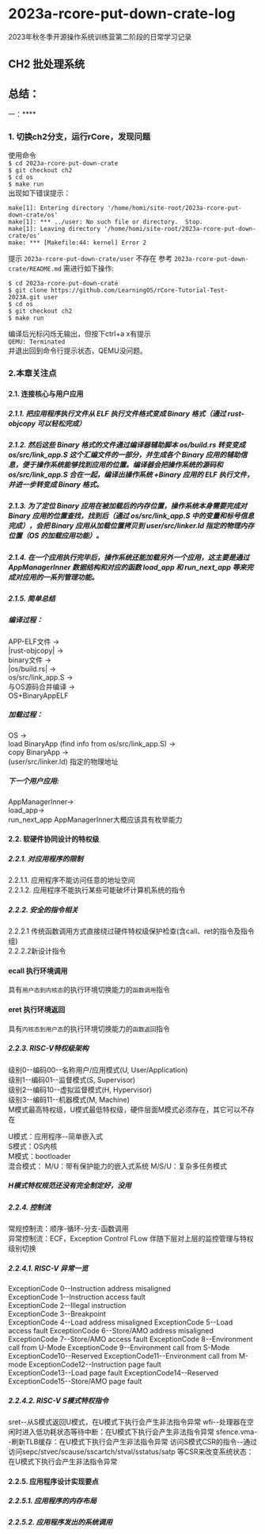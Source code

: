 # 2023a-rcore-put-down-crate-log
2023年秋冬季开源操作系统训练营第二阶段的日常学习记录

## CH2 批处理系统
## 总结：
一：****

### 1. 切换ch2分支，运行rCore，发现问题
使用命令  
``$ cd 2023a-rcore-put-down-crate``  
``$ git checkout ch2``  
``$ cd os``  
``$ make run``   
出现如下错误提示：  
````
make[1]: Entering directory '/home/homi/site-root/2023a-rcore-put-down-crate/os'
make[1]: *** ../user: No such file or directory.  Stop.
make[1]: Leaving directory '/home/homi/site-root/2023a-rcore-put-down-crate/os'
make: *** [Makefile:44: kernel] Error 2
````  
提示 ``2023a-rcore-put-down-crate/user`` 不存在
参考 ``2023a-rcore-put-down-crate/README.md`` 需进行如下操作:  
````
$ cd 2023a-rcore-put-down-crate
$ git clone https://github.com/LearningOS/rCore-Tutorial-Test-2023A.git user
$ cd os
$ git checkout ch2
$ make run
````  
编译后光标闪烁无输出，但按下ctrl+a x有提示  
``QEMU: Terminated``  
并退出回到命令行提示状态，QEMU没问题。

### 2.本章关注点
#### 2.1. 连接核心与用户应用
##### 2.1.1. 把应用程序执行文件从 ELF 执行文件格式变成 Binary 格式（通过 rust-objcopy 可以轻松完成）
##### 2.1.2. 然后这些 Binary 格式的文件通过编译器辅助脚本 os/build.rs 转变变成 os/src/link_app.S 这个汇编文件的一部分，并生成各个 Binary 应用的辅助信息，便于操作系统能够找到应用的位置。编译器会把操作系统的源码和 os/src/link_app.S 合在一起，编译出操作系统 +Binary 应用的 ELF 执行文件，并进一步转变成 Binary 格式。
##### 2.1.3. 为了定位 Binary 应用在被加载后的内存位置，操作系统本身需要完成对 Binary 应用的位置查找，找到后（通过 os/src/link_app.S 中的变量和标号信息完成），会把 Binary 应用从加载位置拷贝到 user/src/linker.ld 指定的物理内存位置（OS 的加载应用功能）。
##### 2.1.4. 在一个应用执行完毕后，操作系统还能加载另外一个应用，这主要是通过 AppManagerInner 数据结构和对应的函数 load_app 和 run_next_app 等来完成对应用的一系列管理功能。
##### 2.1.5. 简单总结
##### 编译过程：
APP-ELF文件 ->  
|rust-objcopy| ->   
binary文件 ->  
|os/build.rs| ->  
os/src/link_app.S ->  
与OS源码合并编译 ->  
OS+BinaryAppELF
  
##### 加载过程：
OS ->  
load BinaryApp (find info from os/src/link_app.S) ->  
copy BinaryApp ->  
(user/src/linker.ld) 指定的物理地址

##### 下一个用户应用:
AppManagerInner->  
load_app->  
run_next_app
AppManagerInner大概应该具有枚举能力  

#### 2.2. 软硬件协同设计的特权级 
##### 2.2.1. 对应用程序的限制
 2.2.1.1. 应用程序不能访问任意的地址空间  
 2.2.1.2. 应用程序不能执行某些可能破坏计算机系统的指令  
##### 2.2.2. 安全的指令相关
2.2.2.1 传统函数调用方式直接绕过硬件特权级保护检查(含call、ret的指令及指令组)   
2.2.2.2新设计指令
#### ecall 执行环境调用
具有``用户态到内核态``的执行环境切换能力的``函数调用``指令
#### eret 执行环境返回
具有``内核态到用户态``的执行环境切换能力的``函数返回``指令


##### 2.2.3. RISC-V特权级架构
级别0--编码00--名称用户/应用模式(U, User/Application)  
级别1--编码01--监督模式(S, Supervisor)  
级别2--编码10--虚拟监督模式(H, Hypervisor)  
级别3--编码11--机器模式(M, Machine)  
M模式最高特权级，U模式最低特权级，硬件层面M模式必须存在，其它可以不存在

U模式：应用程序--简单嵌入式  
S模式：OS内核  
M模式：bootloader  
混合模式：
M/U：带有保护能力的嵌入式系统
M/S/U：复杂多任务模式
##### H模式特权规范还没有完全制定好，没用


##### 2.2.4. 控制流
常规控制流：顺序-循环-分支-函数调用  
异常控制流：ECF，Exception Control FLow 伴随下层对上层的监控管理与特权级别切换  

##### 2.2.4.1. RISC-V 异常一览
ExceptionCode 0--Instruction address misaligned  
ExceptionCode 1--Instruction access fault  
ExceptionCode 2--Illegal instruction  
ExceptionCode 3--Breakpoint  
ExceptionCode 4--Load address misaligned
ExceptionCode 5--Load access fault
ExceptionCode 6--Store/AMO address misaligned
ExceptionCode 7--Store/AMO access fault
ExceptionCode 8--Environment call from U-Mode
ExceptionCode 9--Environment call from S-Mode
ExceptionCode10--Reserved
ExceptionCode11--Environment call from M-mode
ExceptionCode12--Instruction page fault  
ExceptionCode13--Load page fault
ExceptionCode14--Reserved
ExceptionCode15--Store/AMO page fault

##### 2.2.4.2. RISC-V S模式特权指令 
sret--从S模式返回U模式，在U模式下执行会产生非法指令异常
wfi--处理器在空闲时进入低功耗状态等待中断：在U模式下执行会产生非法指令异常
sfence.vma--刷新TLB缓存：在U模式下执行会产生非法指令异常
访问S模式CSR的指令--通过访问sepc/stvec/scause/sscartch/stval/sstatus/satp 等CSR来改变系统状态：在U模式下执行会产生非法指令异常

#### 2.2.5. 应用程序设计实现要点
##### 2.2.5.1. 应用程序的内存布局
##### 2.2.5.2. 应用程序发出的系统调用